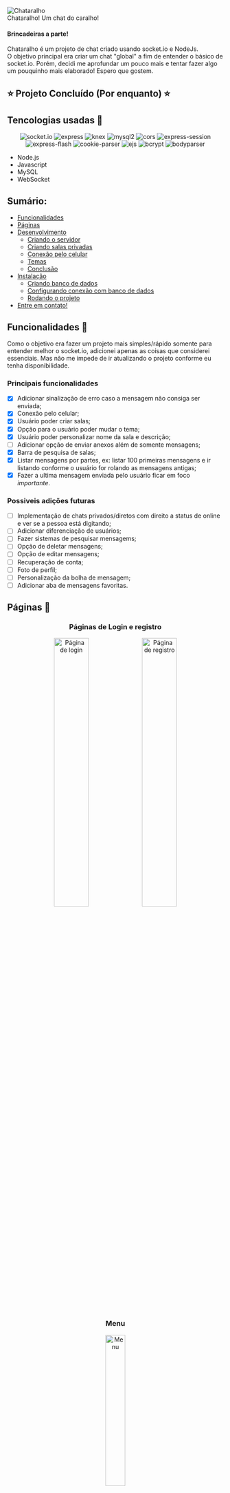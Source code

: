 ![Chataralho](public/img/chataralho.png)	
Chataralho! Um chat do caralho!	

#### Brincadeiras a parte!	
Chataralho é um projeto de chat criado usando socket.io e NodeJs.	
O objetivo principal era criar um chat "global" a fim de entender o básico de socket.io. Porém, decidi me aprofundar um pouco mais e tentar fazer algo um pouquinho mais elaborado! Espero que gostem.	

## ⭐ Projeto Concluído (Por enquanto) ⭐

## Tencologias usadas 👾
<div align='center'>
	<img alt="socket.io" src="https://img.shields.io/badge/socket.io-v^4.5.1-%23ff4e89?style=flat-square">
	<img alt="express" src="https://img.shields.io/badge/express-v^4.18.1-%23ff4e89?style=flat-square">
	<img alt="knex" src="https://img.shields.io/badge/knex-v^2.2.0-%23ff4e89?style=flat-square">
	<img alt="mysql2" src="https://img.shields.io/badge/mysql2-v^2.3.3-%23ff4e89?style=flat-square">
	<img alt="cors" src="https://img.shields.io/badge/cors-v^2.8.5-%23ff4e89?style=flat-square">
	<img alt="express-session" src="https://img.shields.io/badge/express--session-v^1.17.3-%23ff4e89?style=flat-square">
	<img alt="express-flash" src="https://img.shields.io/badge/express--flash-v^0.0.2-%23ff4e89?style=flat-square">
	<img alt="cookie-parser" src="https://img.shields.io/badge/cookie--parser-v^1.4.6-%23ff4e89?style=flat-square">
	<img alt="ejs" src="https://img.shields.io/badge/ejs-v^3.1.8-%23ff4e89?style=flat-square">
	<img alt="bcrypt" src="https://img.shields.io/badge/bcrypt-v^5.0.1-%23ff4e89?style=flat-square">
	<img alt="bodyparser" src="https://img.shields.io/badge/body--parser-v^1.20.0-%23ff4e89?style=flat-square">
</div>
	
	
- Node.js
- Javascript
- MySQL
- WebSocket

## Sumário:    
- [Funcionalidades](#funcionalidades)
- [Páginas](#paginas)
- [Desenvolvimento](#desenvolvimento)
	- [Criando o servidor](#createserve)
	- [Criando salas privadas](#createrooms)
	- [Conexão pelo celular](#celconect)
	- [Temas](#themes)
	- [Conclusão](#conclusao)
- [Instalação](#instalacao)
    - [Criando banco de dados](#criandodb)
    - [Configurando conexão com banco de dados](#configdb)
    - [Rodando o projeto](#runprojeto)
- [Entre em contato!](#contact)

<span id="funcionalidades"></span>
## Funcionalidades 📌

Como o objetivo era fazer um projeto mais simples/rápido somente para entender melhor o socket.io, adicionei apenas as coisas que considerei essenciais. Mas não me impede de ir atualizando o projeto conforme eu tenha disponibilidade.

### Principais funcionalidades
- [x] Adicionar sinalização de erro caso a mensagem não consiga ser enviada;
- [x] Conexão pelo celular;
- [x] Usuário poder criar salas;
- [x] Opção para o usuário poder mudar o tema;
- [x] Usuário poder personalizar nome da sala e descrição;
- [ ] Adicionar opção de enviar anexos além de somente mensagens;
- [x] Barra de pesquisa de salas;
- [x] Listar mensagens por partes, ex: listar 100 primeiras mensagens e ir listando conforme o usuário for rolando as mensagens antigas;
- [x] Fazer a ultima mensagem enviada pelo usuário ficar em foco *importante*.

### Possiveis adições futuras
- [ ] Implementação de chats privados/diretos com direito a status de online e ver se a pessoa está digitando;
- [ ] Adicionar diferenciação de usuários;
- [ ] Fazer sistemas de pesquisar mensagems;
- [ ] Opção de deletar mensagens;
- [ ] Opção de editar mensagens;
- [ ] Recuperação de conta;
- [ ] Foto de perfil;
- [ ] Personalização da bolha de mensagem;
- [ ] Adicionar aba de mensagens favoritas.

<span id="paginas"> </span>
## Páginas 🚢
<div align="center">
	<h3>Páginas de Login e registro</h3>
	<img src="/public/img/login.png" alt="Página de login" width="40%">
	<img src="/public/img/register.png" alt="Página de registro" width="40%">
	<h3>Menu</h3>
	<img src="/public/img/menu.png" alt="Menu" width="30%">
	<h3>Outros temas do menu</h3>
	<img src="/public/img/menu-dark-purple.png" alt="Menu tema roxo escuro" width="30%">
	<img src="/public/img/menu-dark-gray.png" alt="Menu tema cinza escuro" width="30%">
	<h3>Modal para criar salas</h3>
	<img src="/public/img/modal-create-room.png" alt="Modal para criar salas" width="30%">
	<h3>Sala/Modal de configurações da sala</h3>
	<img src="/public/img/room.png" alt="Sala" width="30%">
	<img src="/public/img/modal-config-room.png" alt="Modal para configurar sala" width="30%">
</div>

<span id="desenvolvimento"> </span>
## Desenvolvimento! 🐱‍🏍
Agora vamos falar um pouquinho sobre a trajetória que percorri enquanto criava esse projeto.	
<span id="createserve"> </span>
### Criando servidor 🐱‍💻
Inicialmente, a conexão com o socket.io estava sendo feita diretamente no meu `server.js`
```js
// server.js

const express = require('express');
const app = express();

const http = require('http').createServer(app);
const io = require('socket.io')(http);

io.on('connection', socket => {
	// anunciando que usuário se conectou
	console.log(`${socket.id} se conectou!`);
	// recebendo mensagem
	socket.on('msg' data => {
		// enviando mensagem pra todos os usuários
		io.emit('msg', data)
	});
});

// iniando servidor
const port = 6847 // CHAT
http.listen(port, () => {
    console.log(`Servidor iniciado com sucesso em http://localhost:${port}`)
});
```
Porém, isso era um problema considerando que eu teria que fazer toda a estrutura do meu socket.io, dentro do meu arquivo principal `server.js`, o que acabaria deixando meu arquivo desorganizado e poluido. Então eu pensei em duas soluções:	
	
#### 1º - Criar a conexão em outro arquivo, e exportar o server http, o app, e a conexão com o socket.
Arquivo onde criaria os servidores e a conexão com o socket. 
```js
// http.js

const express = require('express');
const app = express();

const http = require('http').createServer(app);
const io = require('socket.io')(http);

module.exports = { http, app, io }
```
Arquivo onde os eventos do socket serão emitidos/recebidos. 
```js
// socket.js

const { io } = require('./http.js');

io.on('connection', socket => {
	// anunciando que usuário se conectou
	console.log(`${socket.id} se conectou!`);
	// recebendo mensagem
	socket.on('msg' data => {
		// enviando mensagem pra todos os usuários
		io.emit('msg', data)
	});
});
```
Arquivo principal onde eu importo o http e o app e o arquivo do socket.
```js
// server.js

const { http } = require('./http.js');
const { app } = require('./http.js');

// importando o arquivo socket.js para que ele seja executado quando o servidor for iniciado
require('./socket');

// iniando servidor
const port = 6847 // CHAT
http.listen(port, () => {
    console.log(`Servidor iniciado com sucesso em http://localhost:${port}`)
});
```
#### 2º - Criar um model `Socket.js` para o socket e chamar ele no `server.js`.
Arquivo do principal onde crio os servidores e a conexão com o socket.
```js
// server.js

const express = require('express');
const app = express();

const http = require('http').createServer(app);
const io = require('socket.io')(http);

const Socket = require('./models/Socket.io');

Socket.connection(io);

// iniando servidor
const port = 6847 // CHAT
http.listen(port, () => {
    console.log(`Servidor iniciado com sucesso em http://localhost:${port}`)
});
```
```js
Arquivo do model onde eu emito/recebo os eventos do socket.
// Socket.js

class Socket {
	connection (io) {
		io.on('connection', socket => {
			// anunciando que usuário se conectou
			console.log(`${socket.id} se conectou!`);
			// recebendo mensagem
			socket.on('msg' data => {
				// enviando mensagem pra todos os usuários
				io.emit('msg', data)
			});
		});
	}
}

module.exports = new Socket();
```
Eu acabei optando pela primeira opção (Confesso que só pensei na segunda quando estava acabando o projeto e não queria refazer tudo 😬). Acabei por fazer desse jeito, pois eu já estava útilizando bastante de models nos ultimos projetos e acabou que essa foi a primeira ideia que veio na minha mente.

<span id="createrooms"> </span>
### Criando salas privadas 🔒
<p align="justify">O segundo problema veio na hora de criar os bate papos privados.	
Inicialmente o plano era fazer com que existissem tanto chats privados, quanto grupos/salas. Porém eu tive uma certa dificuldade em pensar como seria a lógica de salas privadas, em relação ao database, e acabei optando por fazer com que todos os chats fossem "grupos". Eu ainda pretendo voltar nesse projeto (ou começar outro com o mesmo objetivo) futuramente e tentar implementar todas as coisas as quais eu tive dificuldade.</p>

Meu foco era que esse fosse um projeto curto, apenas para aprender o "suficiente" sobre WebSocket, então não queria bater na mesma tecla por muito tempo.

<span id="celconect"> </span>
### Problemas em se conectar pelo celular 📱
<p align="justify">Após criar o sistema de salas, eu tentei me conectar pelo celular, para ver se eu conseguiria conversar com outras pessoas aqui de casa. Porém, segundo a lei de Murphy, é óbvio que não deu certo. Confesso que me bati bastante para entender o motivo de não estar enviando as mensagens pelo celular, ainda mais considerando que não consigo ver o console do navegador pelo celular. Mas depois de algum tempo eu me toquei que o problema era o servidor onde eu estava tentando fazer a conexão.</p>

Inicialmente o meu código HTML estava assim:
```js
const socket = io('localhost:6847');

socket.emmit('msg'...);
```
E ai? Consegue ver o problema?	
	
Sim! Isso mesmo! (Você descobriu o problema né!?);
<p align="justify">Eu estava tentando fazer a conexão com o meu localhost. O problema é que o localhost do meu computador, é a onde o servidor está rodando, e até ai, tudo certo.	
Mas quando vamos tentar a conexão pelo celular, o localhost que era o localhost do meu computador, passa a ser o localhost do celular. O que resultava em uma tentativa infinita de conexão com um servidor que não existe.</p>

Para arrumar isso, é simples, bastou mudar o `localhost` para ip do meu computador.
```js
const socket = io('123.456.78.910:6847');

socket.emit('msg'...)
```
<span id="themes"> </span>
### Temas 🎨
Temas! Atire a primeira pedra o usuário que não goste de poder personalizar algo no site, nem que seja algo pequeno.    
	
Essa parte não foi realmente um problema, porém eu acabei não fazendo do jeito que tinha pensado inicialmente.	
O plano inicial era o seguinte:	
	
Criar variaveis no css para guardar as cores do tema
```css
:root {
	--cor0: #ff4e89; /* titulo rooms */
	--cor1: #ff83ac; /* principal */
	--cor2: #fff7fa; /* fundo main */
	--cor3: #ffffff; /* fontes */
	--cor4: #ff4e89; /* cor username */
	--cor5: #ffffff; /* cor cada sala */
	--cor6: #000000;
}
```
E guardar o nome do tema no localhost. Quando a página iniciasse eu usaria javascript para alterar as variáveis css de acordo com o tema.
```js
window.onload = () => {
	const theme = localStorage.getItem('theme');
	const style = document.body.style;
	
	switch (theme) {
		case 'dark-purple':
		// Tema roxo - Escuro
			style.setProperty('--cor0', '#F7F3FF');
			style.setProperty('--cor1', '#391b5a');
			style.setProperty('--cor2', '#241437');
			style.setProperty('--cor3', '#F7F3FF');
			style.setProperty('--cor4', '#F7F3FF');
			style.setProperty('--cor5', '#391b5a');
			break;
			
		case 'dark-gray':
		// Tema cinza com roxo - Escuro
			style.setProperty('--cor0', '#F7F3FF');
			style.setProperty('--cor1', '#2C1842');
			style.setProperty('--cor2', '#4B514F');
			style.setProperty('--cor3', '#F7F3FF');
			style.setProperty('--cor4', '#F7F3FF');
			style.setProperty('--cor5', '#2C1842');
			break;
			
		default:
		// Tema rosa - Claro
			style.setProperty('--cor0', '#ff4e89');
			style.setProperty('--cor1', '#ff83ac');
			style.setProperty('--cor2', '#fff7fa');
			style.setProperty('--cor3', '#ffffff');
			style.setProperty('--cor4', '#ff4e89');
			style.setProperty('--cor5', '#ffffff');	
			break;
	}
}
```
Mas considerando que sempre tem alguém que pensou em um jeito mais inteligente de fazer algo, eu resolvi dar uma pesquisada e vi que dava pra fazer somente com css.	
Então a única coisa que precisei fazer foi pegar a o nome do tema no `localStorage`, e adicionar em um `data-` no `body` da página.
```js
// o || serve para que caso não exista um tema salvo no localStorage, o data-theme do body receba "light-pink"
window.onload = () => document.body.dataset.theme = localStorage.getItem('theme') || 'light-pink';
```
E adicionar as condições pelo css.
```css
/* temas */
body[data-theme="light-pink"] {
    --cor0: #ff4e89; /* titulo rooms */
    --cor1: #ff83ac; /* principal */
    --cor2: #fff7fa; /* fundo main */
    --cor3: #ffffff; /* fontes */
    --cor4: #ff4e89; /* cor username */
    --cor5: #ffffff; /* cor cada sala */
    --cor6: #000000;
}

body[data-theme="dark-purple"] {
    --cor0: #F7F3FF; /* titulo rooms */
    --cor1: #391b5a; /* principal */
    --cor2: #241437; /* fundo main */
    --cor3: #F7F3FF; /* fontes */
    --cor4: #F7F3FF; /* cor username */
    --cor5: #391b5a; /* cor cada sala */
    --cor6: #ffffff;
}

body[data-theme="gray-purple"] {
    --cor0: #F7F3FF; /* titulo rooms */
    --cor1: #2C1842; /* principal */
    --cor2: #4B514F; /* fundo main */
    --cor3: #F7F3FF; /* fontes */
    --cor4: #F7F3FF; /* cor username */
    --cor5: #2C1842; /* cor cada sala */
    --cor6: #ffffff;
}
```

<span id="conclusao"> </span>
### Conclusão
<p align="justify">No fim, por mais que eu não tenha corrido muito atrás para entender e conseguir fazer 100% do que eu queria, eu descobri muitas coisas, inclusive algumas totalmente fora de contexto, mas que no fim também contam. Eu realmente planejo refatorar/refazer o projeto porque olhando ele agora, depois de concluido, eu percebo que talvez não tenha usado tudo que o WebSocket tem a oferecer, justamente por ter ficado muito preso ao express, padrão MVC, etc. Creio que com o tempo eu consiga ser mais "flexivel" em relação a diferentes estrututas de diferentes projeto, mas por enquanto é isso 🙃.</p>
	
Se você chegou até aqui, parabéns, você é um guerreiro e espero que tenha gostado do projeto!
<span id="instalacao"> </span>
## Instalação	

### Pré-requisitos

Antes de começar, você vai precisar ter instalado em sua máquina as seguintes ferramentas: [Node.js](https://nodejs.org/en/) e [MySQL](https://dev.mysql.com/downloads/mysql/). 
Além disto é bom ter um editor para trabalhar com o código como [VSCode](https://code.visualstudio.com/)

### 🎲 Rodando o Back End (servidor)

<span id="criandodb"> </span>
#### Criando banco de dados
```sql
# Instale o MySQL pelo site oficial
  https://dev.mysql.com/downloads/mysql/

# Caso tenha dúvidas de como deve ser feita a instalação, siga este tutorial
  https://www.youtube.com/watch?v=HmmYkLyVy-c

# Vá na barra de pesquisa do seu OS e pesquise por `MySQL Command Line Client`

# Digite sua senha do banco de dados

# Criando o banco de dados
$ CREATE DATABASE `chataralho`

# tabela de usuários
$ CREATE TABLE `users` (
	`id` INT(10) UNSIGNED NOT NULL AUTO_INCREMENT,
	`username` VARCHAR(50) NOT NULL,
	`email` VARCHAR(100) NOT NULL,
	`password` VARCHAR(200) NOT NULL,
	PRIMARY KEY (`id`),
	UNIQUE INDEX `email` (`email`)
)    
          
# Tabela de salas
$ CREATE TABLE `rooms` (
	`id` INT(10) UNSIGNED NOT NULL AUTO_INCREMENT,
	`name` VARCHAR(50) NOT NULL,
	`description` VARCHAR(200) NOT NULL,
	PRIMARY KEY (`id`)
)

# Tabela de participantes
$ CREATE TABLE `participants` (
	`user_id` INT(10) UNSIGNED NOT NULL,
	`room_id` INT(10) UNSIGNED NOT NULL,
	CONSTRAINT `FK_participants_room_id_rooms` FOREIGN KEY (`room_id`) REFERENCES `rooms` (`id`) ON UPDATE CASCADE ON DELETE CASCADE,
	CONSTRAINT `FK_participants_user_id_users` FOREIGN KEY (`user_id`) REFERENCES `users` (`id`) ON UPDATE CASCADE ON DELETE CASCADE
)

# Tabela de mensagens
$ CREATE TABLE `messages` (
	`id` INT(10) UNSIGNED NOT NULL AUTO_INCREMENT,
	`data` VARCHAR(255) NOT NULL,
	`sender_id` INT(10) UNSIGNED NOT NULL,
	`room_id` INT(10) UNSIGNED NOT NULL,
	`date` DATETIME NOT NULL,
	PRIMARY KEY (`id`),
	CONSTRAINT `FK_message_room_id_rooms` FOREIGN KEY (`room_id`) REFERENCES `rooms` (`id`) ON UPDATE CASCADE ON DELETE CASCADE,
	CONSTRAINT `FK_message_sender_id_users` FOREIGN KEY (`sender_id`) REFERENCES `users` (`id`) ON UPDATE CASCADE ON DELETE CASCADE
)
```
<span id="configdb"> </span>
#### Configurando conexão com o banco de dados
```bash
# Clone este repositório
$ git clone <https://github.com/Fuckners/Chataralho>

# Acesse a pasta do projeto

# Acesse a pasta `database`

# Abra o arquivo `database.js`

# Edite a senha `@Banco_Dados` para a sua senha do mysql

# Salve as alterações
```
<span id="runprojeto"> </span>
#### Rodando o projeto
```bash
# Abra o cmd.

# Navegue até a pasta do projeto.
$ cd [diretório]/chataralho

# Instale as dependências do projeto.
$ npm install

# Execute a aplicação
$ node server.js

# O servidor inciará na porta:6847

# Acesse <http://localhost:6847>

# Converse com seus amigos até enjoar!
```
***Observação:** Caso você queira que outras pessoas **na mesma rede** também consigam acessar o site e trocar mensagens, será necessário alterar todos os códigos js (chataralho > public > js). Mude todas as ocorrencias de `localhost:6847` ou `http://localhost:6847` para o ip do computador que está rodando o servidor. Exemplo: `123.456.78.910:6847` ou `http://123.456.78.910:6847`*

<span id="contact"> </span>
### Autor
<a href="https://github.com/Fuckners/Fuckners">
 <img src="https://avatars.githubusercontent.com/u/100722316?s=400&u=a71fc45baf666450aafd21e99aa729e48b1f1552&v=4" width="100px;"/>
 <br>
 <sub><b>Felipe Fuckner Clariano</b></sub>
</a>
 
 Entre em contato! 💌
 
[![Linkedin Badge](https://img.shields.io/badge/-Felipe%20Fuckner-blue?style=flat-square&logo=Linkedin&logoColor=white&)](https://www.linkedin.com/in/felipe-fuckner-b65a49237) 
[![Gmail Badge](https://img.shields.io/badge/-felipefclariano04@gmail.com-c14438?style=flat-square&logo=Gmail&logoColor=white)](mailto:felipefclariano04@gmail.com)
